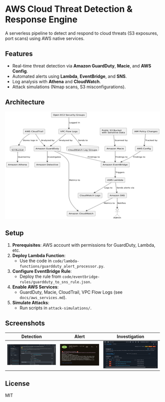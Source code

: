 # AWS Cloud Threat Detection & Response Engine
A serverless pipeline to detect and respond to cloud threats (S3 exposures, port scans) using AWS native services.

## Features
- Real-time threat detection via **Amazon GuardDuty**, **Macie**, and **AWS Config**.
- Automated alerts using **Lambda**, **EventBridge**, and **SNS**.
- Log analysis with **Athena** and **CloudWatch**.
- Attack simulations (Nmap scans, S3 misconfigurations).

## Architecture
![System Architecture](architecture-diagrams/image.png)

## Setup
1. **Prerequisites**: AWS account with permissions for GuardDuty, Lambda, etc.
2. **Deploy Lambda Function**:
   - Use the code in `code/lambda-functions/guardduty_alert_processor.py`.
3. **Configure EventBridge Rule**:
   - Deploy the rule from `code/eventbridge-rules/guardduty_to_sns_rule.json`.
4. **Enable AWS Services**:
   - GuardDuty, Macie, CloudTrail, VPC Flow Logs (see `docs/aws_services.md`).
5. **Simulate Attacks**:
   - Run scripts in `attack-simulations/`.

## Screenshots
| Detection | Alert | Investigation |
|-----------|-------|---------------|
| ![GuardDuty Finding](screenshots/guardduty_finding.png) | ![SNS Alert](screenshots/sns_alert.jpg) | ![Macie Finding](screenshots/macie_finding.png) |

## License
MIT

